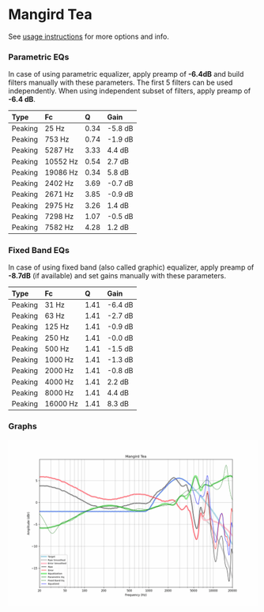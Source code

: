 # Mangird Tea
See [usage instructions](https://github.com/jaakkopasanen/AutoEq#usage) for more options and info.

### Parametric EQs
In case of using parametric equalizer, apply preamp of **-6.4dB** and build filters manually
with these parameters. The first 5 filters can be used independently.
When using independent subset of filters, apply preamp of **-6.4 dB**.

| Type    | Fc       |    Q | Gain    |
|:--------|:---------|:-----|:--------|
| Peaking | 25 Hz    | 0.34 | -5.8 dB |
| Peaking | 753 Hz   | 0.74 | -1.9 dB |
| Peaking | 5287 Hz  | 3.33 | 4.4 dB  |
| Peaking | 10552 Hz | 0.54 | 2.7 dB  |
| Peaking | 19086 Hz | 0.34 | 5.8 dB  |
| Peaking | 2402 Hz  | 3.69 | -0.7 dB |
| Peaking | 2671 Hz  | 3.85 | -0.9 dB |
| Peaking | 2975 Hz  | 3.26 | 1.4 dB  |
| Peaking | 7298 Hz  | 1.07 | -0.5 dB |
| Peaking | 7582 Hz  | 4.28 | 1.2 dB  |

### Fixed Band EQs
In case of using fixed band (also called graphic) equalizer, apply preamp of **-8.7dB**
(if available) and set gains manually with these parameters.

| Type    | Fc       |    Q | Gain    |
|:--------|:---------|:-----|:--------|
| Peaking | 31 Hz    | 1.41 | -6.4 dB |
| Peaking | 63 Hz    | 1.41 | -2.7 dB |
| Peaking | 125 Hz   | 1.41 | -0.9 dB |
| Peaking | 250 Hz   | 1.41 | -0.0 dB |
| Peaking | 500 Hz   | 1.41 | -1.5 dB |
| Peaking | 1000 Hz  | 1.41 | -1.3 dB |
| Peaking | 2000 Hz  | 1.41 | -0.8 dB |
| Peaking | 4000 Hz  | 1.41 | 2.2 dB  |
| Peaking | 8000 Hz  | 1.41 | 4.4 dB  |
| Peaking | 16000 Hz | 1.41 | 8.3 dB  |

### Graphs
![](./Mangird%20Tea.png)